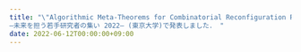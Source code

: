 ```yaml
---
title: "\"Algorithmic Meta-Theorems for Combinatorial Reconfiguration Revisited\"について，最適化手法とアルゴリズム (SOMA)
—未来を担う若手研究者の集い 2022— (東京大学)で発表しました． "
date: 2022-06-12T00:00:00+09:00
---
```


